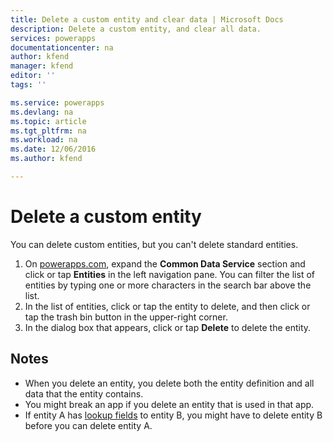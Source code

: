 ```yaml
---
title: Delete a custom entity and clear data | Microsoft Docs
description: Delete a custom entity, and clear all data.
services: powerapps
documentationcenter: na
author: kfend
manager: kfend
editor: ''
tags: ''

ms.service: powerapps
ms.devlang: na
ms.topic: article
ms.tgt_pltfrm: na
ms.workload: na
ms.date: 12/06/2016
ms.author: kfend

---
```

# Delete a custom entity
You can delete custom entities, but you can't delete standard entities.

1. On [powerapps.com](https://web.powerapps.com), expand the **Common Data Service** section and click or tap **Entities** in the left navigation pane. You can filter the list of entities by typing one or more characters in the search bar above the list.
2. In the list of entities, click or tap the entity to delete, and then click or tap the trash bin button in the upper-right corner.
3. In the dialog box that appears, click or tap **Delete** to delete the entity.

## Notes
* When you delete an entity, you delete both the entity definition and all data that the entity contains.
* You might break an app if you delete an entity that is used in that app.
* If entity A has [lookup fields](data-platform-entity-lookup.md) to entity B, you might have to delete entity B before you can delete entity A.

